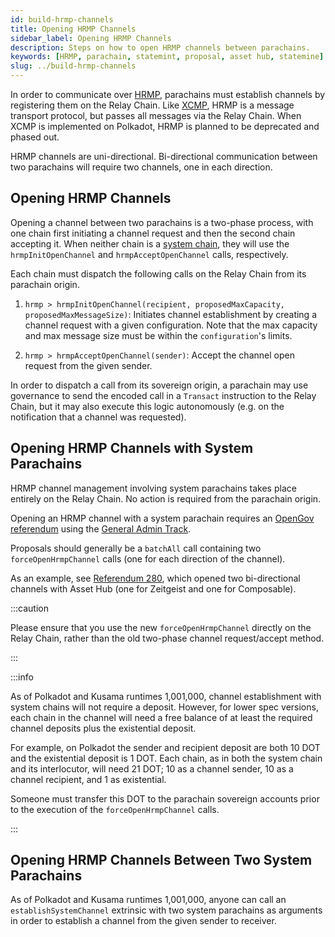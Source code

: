 ```yaml
---
id: build-hrmp-channels
title: Opening HRMP Channels
sidebar_label: Opening HRMP Channels
description: Steps on how to open HRMP channels between parachains.
keywords: [HRMP, parachain, statemint, proposal, asset hub, statemine]
slug: ../build-hrmp-channels
---
```


In order to communicate over [HRMP](../learn/learn-xcm-transport.md#hrmp-xcmp-lite), parachains must
establish channels by registering them on the Relay Chain. Like
[XCMP](../learn/learn-xcm-transport.md#xcmp-cross-chain-message-passing), HRMP is a message
transport protocol, but passes all messages via the Relay Chain. When XCMP is implemented on
Polkadot, HRMP is planned to be deprecated and phased out.

HRMP channels are uni-directional. Bi-directional communication between two parachains will require
two channels, one in each direction.

## Opening HRMP Channels

Opening a channel between two parachains is a two-phase process, with one chain first initiating a
channel request and then the second chain accepting it. When neither chain is a [system chain](../learn/learn-system-chains.md), they
will use the `hrmpInitOpenChannel` and `hrmpAcceptOpenChannel` calls, respectively.

Each chain must dispatch the following calls on the Relay Chain from its parachain origin.

1. `hrmp > hrmpInitOpenChannel(recipient, proposedMaxCapacity, proposedMaxMessageSize)`: Initiates
   channel establishment by creating a channel request with a given configuration. Note that the max
   capacity and max message size must be within the `configuration`'s limits.

2. `hrmp > hrmpAcceptOpenChannel(sender)`: Accept the channel open request from the given sender.

In order to dispatch a call from its sovereign origin, a parachain may use governance to send the
encoded call in a `Transact` instruction to the Relay Chain, but it may also execute this logic
autonomously (e.g. on the notification that a channel was requested).

## Opening HRMP Channels with System Parachains

HRMP channel management involving system parachains takes place entirely on the Relay Chain. No
action is required from the parachain origin.

Opening an HRMP channel with a system parachain requires an
[OpenGov referendum](../learn/learn-guides-polkadot-opengov.md) using the
[General Admin Track](../learn/learn-polkadot-opengov-origins.md#general-admin).

Proposals should generally be a `batchAll` call containing two `forceOpenHrmpChannel` calls (one for
each direction of the channel).

As an example, see [Referendum 280](https://polkadot.polkassembly.io/referenda/280), which opened
two bi-directional channels with Asset Hub (one for Zeitgeist and one for Composable).

:::caution

Please ensure that you use the new `forceOpenHrmpChannel` directly on the Relay Chain, rather than
the old two-phase channel request/accept method.

:::

:::info

As of Polkadot and Kusama runtimes 1,001,000, channel establishment with system chains will not
require a deposit. However, for lower spec versions, each chain in the channel will need a free
balance of at least the required channel deposits plus the existential deposit.

For example, on Polkadot the sender and recipient deposit are both 10 DOT and the existential
deposit is 1 DOT. Each chain, as in both the system chain and its interlocutor, will need 21 DOT; 10
as a channel sender, 10 as a channel recipient, and 1 as existential.

Someone must transfer this DOT to the parachain sovereign accounts prior to the execution of the
`forceOpenHrmpChannel` calls.

:::

## Opening HRMP Channels Between Two System Parachains

As of Polkadot and Kusama runtimes 1,001,000, anyone can call an `establishSystemChannel` extrinsic
with two system parachains as arguments in order to establish a channel from the given sender to
receiver.
